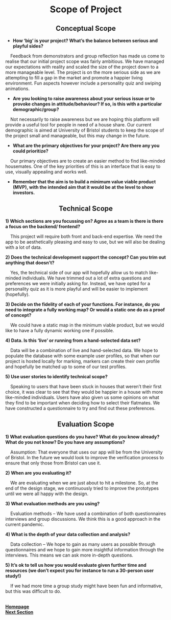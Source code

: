 <h1 align="center"> <b> Scope of Project </b> </h1>



<h2 align="center"> <b> Conceptual Scope </b> </h2>

 

- <b>How ‘big’ is your project? What’s the balance between serious and playful sides?</b>

 

<p>&nbsp;&nbsp;&nbsp;&nbsp;Feedback from demonstrators and group reflection has made us come to realise that our initial project scope was fairly ambitious. We have managed our expectations with reality and scaled the size of the project down to a more manageable level. The project is on the more serious side as we are attempting to fill a gap in the market and promote a happier living environment. Fun aspects however include a personality quiz and swiping animations.<p>

 

- <b>Are you looking to raise awareness about your serious issue or to provoke changes in attitude/behaviour? If so, is this with a particular demographic/group?</b>

 

<p>&nbsp;&nbsp;&nbsp;&nbsp;Not necessarily to raise awareness but we are hoping this platform will provide a useful tool for people in need of a house share. Our current demographic is aimed at University of Bristol students to keep the scope of the project small and manageable, but this may change in the future.</p>

 
- <b>What are the primary objectives for your project? Are there any you could prioritize?</b>

 

<p>&nbsp;&nbsp;&nbsp;&nbsp;Our primary objectives are to create an easier method to find like-minded housemates. One of the key priorities of this is an interface that is easy to use, visually appealing and works well.</p> 

 

- <b>Remember that the aim is to build a minimum value viable product (MVP), with the intended aim that it would be at the level to show investors.</b>

 
<h2 align="center"> <b> Technical Scope </b> </h2>

 

<b>1)   Which sections are you focussing on? Agree as a team is there is there a focus on the backend/ frontend?</b>

 

<p>&nbsp;&nbsp;&nbsp;&nbsp;This project will require both front and back-end expertise. We need the app to be aesthetically pleasing and easy to use, but we will also be dealing with a lot of data.</p>

 

<b>2)   Does the technical development support the concept? Can you trim out anything that doesn’t?</b>

 

<p>&nbsp;&nbsp;&nbsp;&nbsp;Yes, the technical side of our app will hopefully allow us to match like-minded individuals. We have trimmed out a lot of extra questions and preferences we were initially asking for. Instead, we have opted for a personality quiz as it is more playful and will be easier to implement (hopefully).</p>

 

<b>3)   Decide on the fidelity of each of your functions. For instance, do you need to integrate a fully working map? Or would a static one do as a proof of concept?</b>

 

<p>&nbsp;&nbsp;&nbsp;&nbsp;We could have a static map in the minimum viable product, but we would like to have a fully dynamic working one if possible.</p>

 

 

 

 

<b>4)   Data. Is this ‘live’ or running from a hand-selected data set?</b>

 

<p>&nbsp;&nbsp;&nbsp;&nbsp;Data will be a combination of live and hand-selected data. We hope to populate the database with some example user profiles, so that when our project is hosted locally for marking, markers can create their own profile and hopefully be matched up to some of our test profiles.</p> 

 

<b>5) Use user stories to identify technical scope?</b>

 

<p>&nbsp;&nbsp;&nbsp;&nbsp;Speaking to users that have been stuck in houses that weren’t their first choice, it was clear to see that they would be happier in a house with more like-minded individuals. Users have also given us some opinions on what they find to be important when deciding how to select their flatmates. We have constructed a questionnaire to try and find out these preferences.</p>

 

<h2 align="center"> <b> Evaluation Scope </b> </h2>

 

<b>1)   What evaluation questions do you have? What do you know already? What do you not know? Do you have any assumptions?</b>

 

<p>&nbsp;&nbsp;&nbsp;&nbsp;Assumption: That everyone that uses our app will be from the University of Bristol. In the future we would look to improve the verification process to ensure that only those from Bristol can use it.</p>

 

<b>2)   When are you evaluating it?</b>

 

<p>&nbsp;&nbsp;&nbsp;&nbsp;We are evaluating when we are just about to hit a milestone. So, at the end of the design stage, we continuously tried to improve the prototypes until we were all happy with the design.</p>

 

<b>3)   What evaluation methods are you using?</b>

 

<p>&nbsp;&nbsp;&nbsp;&nbsp;Evaluation methods – We have used a combination of both questionnaires interviews and group discussions. We think this is a good approach in the current pandemic.</p>

 

<b>4)   What is the depth of your data collection and analysis?</b>

 

<p>&nbsp;&nbsp;&nbsp;&nbsp;Data collection – We hope to gain as many users as possible through questionnaires and we hope to gain more insightful information through the interviews. This means we can ask more in-depth questions.</p>

 

<b>5)   It’s ok to tell us how you would evaluate given further time and resources (we don’t expect you for instance to run a 30-person user study!)</b>

 

<p>&nbsp;&nbsp;&nbsp;&nbsp;If we had more time a group study might have been fun and informative, but this was difficult to do.</p> 

<br>
<a href="https://github.com/JaiRanchod/Desk-10-Software-Engineering-Group-Project">
<b>Homepage</b></a>
<br>
<a href="https://github.com/JaiRanchod/Desk-10-Software-Engineering-Group-Project/blob/main/Documentation%20Notes/Current%20Industry%20Review.md">
<b>Next Section</b></a>
